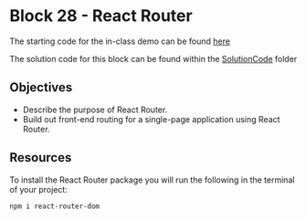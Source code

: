 # Block 28 - React Router

The starting code for the in-class demo can be found [here](./demo/README.md)

The solution code for this block can be found within the [SolutionCode](../../SolutionCode/28-React_Router/README.md) folder

## Objectives
* Describe the purpose of React Router.
* Build out front-end routing for a single-page application using React Router.

## Resources 

To install the React Router package you will run the following in the terminal of your project: 
```bash
npm i react-router-dom
```
